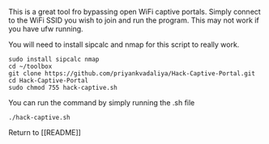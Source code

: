 This is a great tool fro bypassing open WiFi captive portals. Simply connect to the WiFi SSID you wish to join and run the program. This may not work if you have ufw running. 

You will need to install sipcalc and nmap for this script to really work. 

	sudo install sipcalc nmap
	cd ~/toolbox
	git clone https://github.com/priyankvadaliya/Hack-Captive-Portal.git
	cd Hack-Captive-Portal
	sudo chmod 755 hack-captive.sh
	
You can run the command by simply running the .sh file

	./hack-captive.sh
	
Return to [[README]]